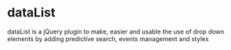 # dataList
dataList is a jQuery plugin to make, easier and usable the use of drop down elements by adding predictive search, events management and styles 
